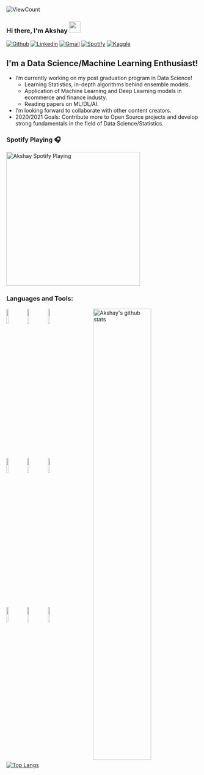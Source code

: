 ![ViewCount](https://views.whatilearened.today/views/github/akshayamrit/akshayamrit.svg?cache=remove)
### Hi there, I'm Akshay <img src="https://raw.githubusercontent.com/iampavangandhi/iampavangandhi/master/gifs/Hi.gif" width="30px">
<!-- Your badges
You can use the website to generate badges: https://shields.io/
-->

[![Github](https://img.shields.io/badge/-Github-333?style=flat&logo=Github&logoColor=white)](https://github.com/akshayamrit)
[![Linkedin](https://img.shields.io/badge/-LinkedIn-blue?style=flat&logo=Linkedin&logoColor=white)](https://www.linkedin.com/in/akshayamrit)
[![Gmail](https://img.shields.io/badge/-Gmail-c14438?style=flat&logo=Gmail&logoColor=white)](mailto:akshayamrit@gmail.com)
[![Spotify](https://img.shields.io/badge/-Spotify-1DB954?style=flat&logo=Spotify&logoColor=white)](https://open.spotify.com/user/akshayamrit)
[![Kaggle](https://img.shields.io/badge/-Kaggle-20beff?style=flat&logo=Kaggle&logoColor=white)](https://kaggle.com/akshayamrit)
&nbsp;

## I'm a Data Science/Machine Learning Enthusiast!

- I’m currently working on my post graduation program in Data Science!
  - Learning Statistics, in-depth algorithms behind ensemble models.
  - Application of Machine Learning and Deep Learning models in ecommerce and finance industy.
  - Reading papers on ML/DL/AI.
- I’m looking forward to collaborate with other content creators.
- 2020/2021 Goals: Contribute more to Open Source projects and develop strong fundamentals in the field of Data Science/Statistics.

### Spotify Playing 🎧
[<img src="https://novatorem-ruby.vercel.app/api/spotify" alt="Akshay Spotify Playing" width="350" />](https://open.spotify.com/user/akshayamrit)
<br />

### Languages and Tools:

<!-- Your github readme stats
You can use this api: https://github.com/anuraghazra/github-readme-stats
-->
<p>
    <img width="55%" align="right" alt="Akshay's github stats" src="https://github-readme-stats.vercel.app/api?username=akshayamrit&show_icons=true&hide_border=true"/>

  <!-- Your languages and tools. Be careful with the alignment. 
  You can use this sites to get logos: https://www.vectorlogo.zone or https://simpleicons.org/
  -->
  <code><img width="10%" src="https://www.vectorlogo.zone/logos/python/python-ar21.svg"></code>
  <code><img width="10%" src="https://www.vectorlogo.zone/logos/numpy/numpy-ar21.svg"></code>
  <code><img width="10%" src="https://www.vectorlogo.zone/logos/jupyter/jupyter-ar21.svg"></code>
  <br />
  <code><img width="10%" src="https://www.vectorlogo.zone/logos/apache_spark/apache_spark-ar21.svg"></code>
  <code><img width="10%" src="https://www.vectorlogo.zone/logos/mysql/mysql-ar21.svg"></code>
  <code><img width="10%" src="https://www.vectorlogo.zone/logos/r-project/r-project-ar21.svg"></code>
  <br />
  <code><img width="10%" src="https://www.vectorlogo.zone/logos/git-scm/git-scm-ar21.svg"></code>
  <code><img width="10%" src="https://www.vectorlogo.zone/logos/github/github-ar21.svg"></code>
  <code><img width="10%" src="https://www.vectorlogo.zone/logos/visualstudio_code/visualstudio_code-ar21.svg"></code>
  
  [![Top Langs](https://github-readme-stats.vercel.app/api/top-langs/?username=akshayamrit&hide=jupyter%20notebook,html,css,java&show_icons=true&layout=compact&hide_border=true)](https://github.com/anuraghazra/github-readme-stats)
